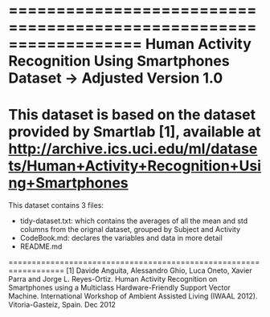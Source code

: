 ==================================================================
Human Activity Recognition Using Smartphones Dataset -> Adjusted
Version 1.0
==================================================================
This dataset is based on the dataset provided by Smartlab [1], available at http://archive.ics.uci.edu/ml/datasets/Human+Activity+Recognition+Using+Smartphones 
==================================================================

This dataset contains 3 files:

- tidy-dataset.txt: which contains the averages of all the mean and std columns from the orignal dataset, grouped by Subject and Activity
- CodeBook.md: declares the variables and data in more detail
- README.md


==================================================================
[1] Davide Anguita, Alessandro Ghio, Luca Oneto, Xavier Parra and Jorge L. Reyes-Ortiz. Human Activity Recognition on Smartphones using a Multiclass Hardware-Friendly Support Vector Machine. International Workshop of Ambient Assisted Living (IWAAL 2012). Vitoria-Gasteiz, Spain. Dec 2012